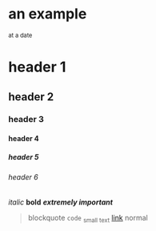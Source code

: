 # an example
<sub>at a date</sub>

# header 1
## header 2
### header 3
#### header 4
##### header 5
###### header 6
_italic_
__bold__
***extremely important***
> blockquote
<code>code</code>
<sub>small text</sub>
<a href="/">link</a>
normal